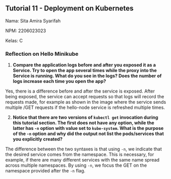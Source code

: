 ## Tutorial 11 - Deployment on Kubernetes
Nama: Sita Amira Syarifah

NPM: 2206023023

Kelas: C


### Reflection on Hello Minikube

1. **Compare the application logs before and after you exposed it as a Service. Try to open the app several times while the proxy into the Service is running. What do you see in the logs? Does the number of logs increase each time you open the app?**

Yes, there is a difference before and after the service is exposed. After being exposed, the service can accept requests so that logs will record the requests made, for example as shown in the image where the service sends multiple /GET requests if the hello-node service is refreshed multiple times.


2. **Notice that there are two versions of `kubectl get` invocation during this tutorial section. The first does not have any option, while the latter has `-n` option with value set to `kube-system`. What is the purpose of the `-n` option and why did the output not list the pods/services that you explicitly created?**

The difference between the two syntaxes is that using `-n`, we indicate that the desired service comes from the namespace. This is necessary, for example, if there are many different services with the same name spread across multiple namespaces. By using `-n`, we focus the GET on the namespace provided after the `-n` flag.
